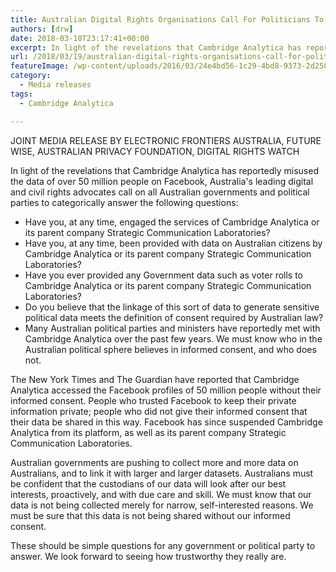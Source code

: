 ```yaml
---
title: Australian Digital Rights Organisations Call For Politicians To Clarify Their Dealings With Cambridge Analytica
authors: [drw]
date: 2018-03-18T23:17:41+00:00
excerpt: In light of the revelations that Cambridge Analytica has reportedly misused the data of over 50 million people on Facebook, Australia's leading digital and civil rights advocates call on all Australian governments and political parties to categorically answer several questions.
url: /2018/03/19/australian-digital-rights-organisations-call-for-politicians-to-clarify-their-dealings-with-cambridge-analytica/
featureImage: /wp-content/uploads/2016/03/24e4bd56-1c29-4bd8-9373-2d2586160f1f.jpg
category:
  - Media releases
tags:
  - Cambridge Analytica

---
```

JOINT MEDIA RELEASE BY ELECTRONIC FRONTIERS AUSTRALIA, FUTURE WISE, AUSTRALIAN PRIVACY FOUNDATION, DIGITAL RIGHTS WATCH

In light of the revelations that Cambridge Analytica has reportedly misused the data of over 50 million people on Facebook, Australia's leading digital and civil rights advocates call on all Australian governments and political parties to categorically answer the following questions:

  * Have you, at any time, engaged the services of Cambridge Analytica or its parent company Strategic Communication Laboratories?
  * Have you, at any time, been provided with data on Australian citizens by Cambridge Analytica or its parent company Strategic Communication Laboratories?
  * Have you ever provided any Government data such as voter rolls to Cambridge Analytica or its parent company Strategic Communication Laboratories?
  * Do you believe that the linkage of this sort of data to generate sensitive political data meets the definition of consent required by Australian law?
  * Many Australian political parties and ministers have reportedly met with Cambridge Analytica over the past few years. We must know who in the Australian political sphere believes in informed consent, and who does not.

The New York Times and The Guardian have reported that Cambridge Analytica accessed the Facebook profiles of 50 million people without their informed consent. People who trusted Facebook to keep their private information private; people who did not give their informed consent that their data be shared in this way. Facebook has since suspended Cambridge Analytica from its platform, as well as its parent company Strategic Communication Laboratories.

Australian governments are pushing to collect more and more data on Australians, and to link it with larger and larger datasets. Australians must be confident that the custodians of our data will look after our best interests, proactively, and with due care and skill. We must know that our data is not being collected merely for narrow, self-interested reasons. We must be sure that this data is not being shared without our informed consent.

These should be simple questions for any government or political party to answer. We look forward to seeing how trustworthy they really are.
